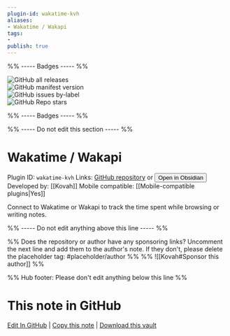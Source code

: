 ```yaml
---
plugin-id: wakatime-kvh
aliases:
- Wakatime / Wakapi
tags: 
- 
publish: true
---
```


%% ----- Badges ----- %%

![GitHub all releases](https://img.shields.io/github/downloads/Kovah/obsidian-wakatime/total?color=573E7A&logo=github&style=for-the-badge)   
![GitHub manifest version](https://img.shields.io/github/manifest-json/v/Kovah/obsidian-wakatime?color=573E7A&logo=github&style=for-the-badge)   
![GitHub issues by-label](https://img.shields.io/github/issues/Kovah/obsidian-wakatime/help%20wanted?color=573E7A&logo=github&style=for-the-badge)   
![GitHub Repo stars](https://img.shields.io/github/stars/Kovah/obsidian-wakatime?color=573E7A&logo=github&style=for-the-badge)

%% ----- Badges ----- %%

%% ----- Do not edit this section ----- %%

# Wakatime / Wakapi

Plugin ID: `wakatime-kvh`
Links: [GitHub repository](https://github.com/Kovah/obsidian-wakatime) or [<button id=HH>Open in Obsidian</button>](obsidian://show-plugin?id=wakatime-kvh)
Developed by: [[Kovah]]
Mobile compatible: [[Mobile-compatible plugins|Yes]]

Connect to Wakatime or Wakapi to track the time spent while browsing or writing notes.

%% ----- Do not edit anything above this line ----- %% 

%% Does the repository or author have any sponsoring links? Uncomment the next line and add them to the author's note. If they don't, please delete the placeholder tag: #placeholder/author %%
%% ![[Kovah#Sponsor this author]] %%

%% Hub footer: Please don't edit anything below this line %%

# This note in GitHub

<span class="git-footer">[Edit In GitHub](https://github.dev/obsidian-community/obsidian-hub/blob/main/02%20-%20Community%20Expansions/02.05%20All%20Community%20Expansions/Plugins/wakatime-kvh.md "git-hub-edit-note") | [Copy this note](https://raw.githubusercontent.com/obsidian-community/obsidian-hub/main/02%20-%20Community%20Expansions/02.05%20All%20Community%20Expansions/Plugins/wakatime-kvh.md "git-hub-copy-note") | [Download this vault](https://github.com/obsidian-community/obsidian-hub/archive/refs/heads/main.zip "git-hub-download-vault") </span>
